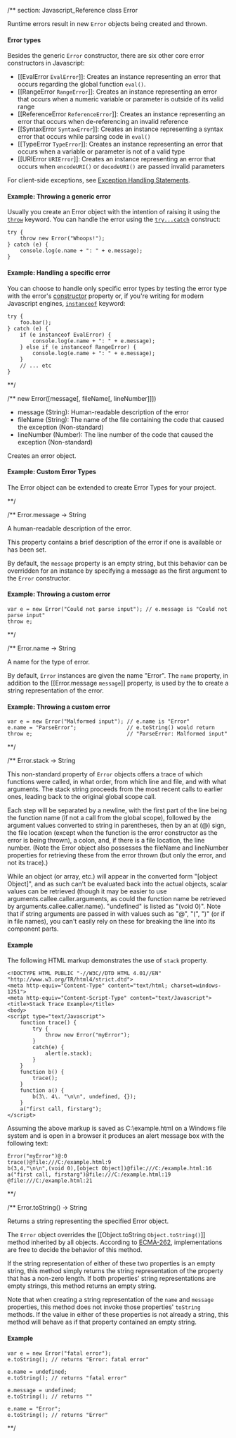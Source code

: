 
/** section: Javascript_Reference
class Error


Runtime errors result in new `Error` objects being created and thrown.

#### Error types

Besides the generic `Error` constructor, there are six other core error constructors in Javascript:

* [[EvalError `EvalError`]]: Creates an instance representing an error that occurs regarding the global function `eval()`.
* [[RangeError `RangeError`]]: Creates an instance representing an error that occurs when a numeric variable or parameter is outside of its valid range
* [[ReferenceError `ReferenceError`]]: Creates an instance representing an error that occurs when de-referencing an invalid reference
* [[SyntaxError `SyntaxError`]]: Creates an instance representing a syntax error that occurs while parsing code in `eval()`
* [[TypeError `TypeError`]]: Creates an instance representing an error that occurs when a variable or parameter is not of a valid type
* [[URIError `URIError`]]: Creates an instance representing an error that occurs when `encodeURI()` or `decodeURI()` are passed invalid parameters

For client-side exceptions, see [Exception Handling Statements](https://developer.mozilla.org/en/Javascript/Guide/Statements#Exception_Handling_Statements).

        
#### Example: Throwing a generic error

Usually you create an Error object with the intention of raising it using the [`throw`](https://developer.mozilla.org/en/Javascript/Reference/Statements/throw "en/Javascript/Reference/Statements/throw") keyword. You can handle the error using the [`try...catch`](https://developer.mozilla.org/en/Javascript/Reference/Statements/try...catch "en/Javascript/Reference/Statements/try...catch") construct:
    
	try {
		throw new Error("Whoops!");
	} catch (e) {
		console.log(e.name + ": " + e.message);
	}
            
#### Example: Handling a specific error

You can choose to handle only specific error types by testing the error type with the error's [constructor](https://developer.mozilla.org/en/Javascript/Reference/Global_Objects/Object/constructor "en/Javascript/Reference/Global_Objects/Object/constructor") property or, if you're writing for modern Javascript engines, [`instanceof`](https://developer.mozilla.org/en/Javascript/Reference/Operators/instanceof "en/Javascript/Reference/Operators/Special_Operators/instanceof_Operator") keyword:
    
	try {
		foo.bar();
	} catch (e) {
		if (e instanceof EvalError) {
	 		console.log(e.name + ": " + e.message);
		} else if (e instanceof RangeError) {
			console.log(e.name + ": " + e.message);
	  	}
		// ... etc
	}

**/

/**
new Error([message[, fileName[, lineNumber]]])
- message (String): Human-readable description of the error
- fileName (String): The name of the file containing the code that caused the exception (Non-standard)
- lineNumber (Number): The line number of the code that caused the exception (Non-standard)

Creates an error object.

#### Example: Custom Error Types

The Error object can be extended to create Error Types for your project.

<script src='http://snippets.nodemanual.org/github.com/mattpardee/nodemanual.org-examples/js_doc/Error/error.1.js?linestart=3&lineend=0&showlines=false' defer='defer'></script>

**/

/**
Error.message -> String
    
A human-readable description of the error.

This property contains a brief description of the error if one is available or has been set. 

By default, the `message` property is an empty string, but this behavior can be overridden for an instance by specifying a message as the first argument to the `Error` constructor.

#### Example: Throwing a custom error

	var e = new Error("Could not parse input"); // e.message is "Could not parse input"
	throw e;
    
**/

/**
Error.name -> String
   
A name for the type of error.
    
By default, `Error` instances are given the name "Error". The `name` property, in addition to the [[Error.message `message`]] property, is used by the to create a string representation of the error.

#### Example: Throwing a custom error

	var e = new Error("Malformed input"); // e.name is "Error"
	e.name = "ParseError";                // e.toString() would return
	throw e;                              // "ParseError: Malformed input"

**/

/**
Error.stack -> String

This non-standard property of `Error` objects offers a trace of which functions were called, in what order, from which line and file, and with what arguments. The stack string proceeds from the most recent calls to earlier ones, leading back to the original global scope call.

Each step will be separated by a newline, with the first part of the line being the function name (if not a call from the global scope), followed by the argument values converted to string in parentheses, then by an at (@) sign, the file location (except when the function is the error constructor as the error is being thrown), a colon, and, if there is a file location, the line number. (Note the Error object also possesses the fileName and lineNumber properties for retrieving these from the error thrown (but only the error, and not its trace).)

While an object (or array, etc.) will appear in the converted form "[object Object]", and as such can't be evaluated back into the actual objects, scalar values can be retrieved (though it may be easier to use arguments.callee.caller.arguments, as could the function name be retrieved by arguments.callee.caller.name). "undefined" is listed as "(void 0)". Note that if string arguments are passed in with values such as "@", "(", ")" (or if in file names), you can't easily rely on these for breaking the line into its component parts.

#### Example

The following HTML markup demonstrates the use of `stack` property.

	<!DOCTYPE HTML PUBLIC "-//W3C//DTD HTML 4.01//EN" "http://www.w3.org/TR/html4/strict.dtd">
	<meta http-equiv="Content-Type" content="text/html; charset=windows-1251">
	<meta http-equiv="Content-Script-Type" content="text/Javascript">
	<title>Stack Trace Example</title>
	<body>
    <script type="text/Javascript">
        function trace() {
            try {
                throw new Error("myError");
            }
            catch(e) {
                alert(e.stack);
            }
        }
        function b() {
            trace();
        }
        function a() {
            b(3\. 4\. "\n\n", undefined, {});
        }
        a("first call, firstarg");
    </script>
        
Assuming the above markup is saved as C:\example.html on a Windows file system and is open in a browser it produces an alert message box with the following text:

	Error("myError")@:0
	trace()@file:///C:/example.html:9
	b(3,4,"\n\n",(void 0),[object Object])@file:///C:/example.html:16
	a("first call, firstarg")@file:///C:/example.html:19
	@file:///C:/example.html:21


**/

/**
Error.toString() -> String

Returns a string representing the specified Error object.
    

The `Error` object overrides the [[Object.toString `Object.toString()`]] method inherited by all objects. According to [ECMA-262](https://developer.mozilla.org/en/ECMAScript), implementations are free to decide the behavior of this method.

If the string representation of either of these two properties is an empty string, this method simply returns the string representation of the property that has a non-zero length. If both properties' string representations are empty strings, this method returns an empty string.

Note that when creating a string representation of the `name` and `message` properties, this method does not invoke those properties' `toString` methods. If the value in either of these properties is not already a string, this method will behave as if that property contained an empty string.

#### Example

	var e = new Error("fatal error");
	e.toString(); // returns "Error: fatal error"

	e.name = undefined;
	e.toString(); // returns "fatal error"

	e.message = undefined;
	e.toString(); // returns ""

	e.name = "Error";
	e.toString(); // returns "Error"

**/
